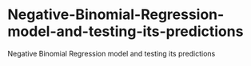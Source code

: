# Negative-Binomial-Regression-model-and-testing-its-predictions
Negative Binomial Regression model and testing its predictions
